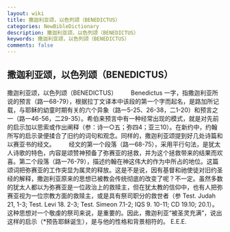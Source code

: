 ```yaml
---
layout: wiki
title: 撒迦利亚颂，以色列颂（BENEDICTUS）
categories: NewBibleDictionary
description: 撒迦利亚颂，以色列颂（BENEDICTUS）
keywords: 撒迦利亚颂，以色列颂（BENEDICTUS）
comments: false
---
```


## 撒迦利亚颂，以色列颂（BENEDICTUS）



撒迦利亚颂，以色列颂（BENEDICTUS）
　　Benedictus 一字，指撒迦利亚所说的预言（路一68-79），根据拉丁文译本中该段的第一个字而起名，是路加所记载，与耶稣的幼童时期有关的六个异象（路一5-25、26-38，二1-20）和预言之一（路一46-56，二29-35）。希伯来预言中有一种经常出现的模式，就是对先前的启示加以思索或作出阐释（参：诗一○五；弥四4；亚三10）。在新约中，约翰所写的启示录便揉合了旧约的词句和观念。同样的，撒迦利亚颂提到好几处诗篇和以赛亚书的经文。
　　经文的第一个段落（路一68-75），采用平行句法，是犹太人诗歌的特色，内容是颂赞神预备了弥赛亚的拯救，并为这个拯救带来的结果而欢喜。第二个段落（路一76-79），描述约翰在神这伟大的作为中所占的地位。这篇颂词把弥赛亚的工作突显为属灵的释放。这是不是说，因有基督和祂使徒对旧约圣经的解释，撒迦利亚原来的思想已被教会传统彻底的改变了呢？不一定。虽然多数的犹太人都以为弥赛亚是一位政治上的救赎主，但在犹太教的信仰中，也有人把弥赛亚视为一位宗教方面的救赎主，或是具有祭司职分的救世者（参 Test. Judah 21, 1-3; Test. Levi 18. 2-3; Test. Simeon 7.1-2; IQS 9. 10-11; CD 19.10;
20.1）。这种思想对一个敬虔的祭司来说，是重要的。因此，撒迦利亚“被圣灵充满”，说出这样的启示（*预告耶稣诞生），是与他的性格和背景相符的。
E.E.E.



